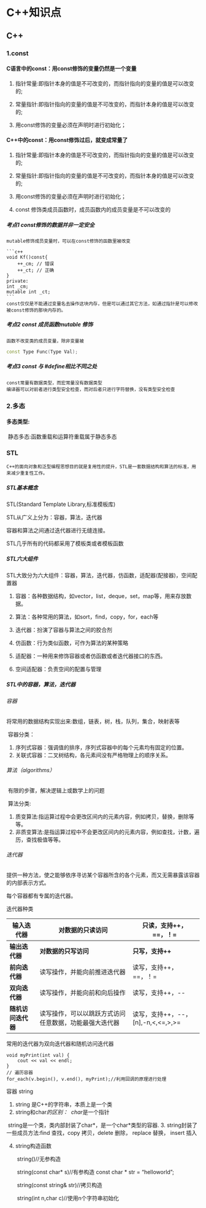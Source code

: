 # C++知识点
## C++

### 1.const

#### 	C语言中的const：用const修饰的变量仍然是一个变量

1.  指针常量:即指针本身的值是不可改变的，而指针指向的变量的值是可以改变的;

2.  常量指针:即指针指向的变量的值是不可改变的，而指针本身的值是可以改变的;

3.  用const修饰的变量必须在声明时进行初始化；

#### 	C++中的const：用const修饰过后，就变成常量了
1.  指针常量:即指针本身的值是不可改变的，而指针指向的变量的值是可以改变的;

2.  常量指针:即指针指向的变量的值是不可改变的，而指针本身的值是可以改变的;

3. 用const修饰的变量必须在声明时进行初始化；

4.  const 修饰类成员函数时，成员函数内的成员变量是不可以改变的
##### 考点1 const修饰的数据并非一定安全
    mutable修饰成员变量时，可以在const修饰的函数里被改变
    
    ```c++
    void Kf()const{
        ++_cm; // 错误
        ++_ct; // 正确
    }
    private:
    int _cm;
    mutable int _ct;
    ```
    const仅仅是不能通过变量名去操作这块内存，但是可以通过其它方法，如通过指针是可以修改被const修饰的那块内存的。

##### 考点2 const 成员函数mutable 修饰
	函数不改变类的成员变量，除非变量被
```C++
const Type Func(Type Val);
```
##### 考点3 const 与 #define相比不同之处
	const常量有数据类型，而宏常量没有数据类型
	编译器可以对前者进行类型安全检查，而对后者只进行字符替换，没有类型安全检查

### 2.多态
#### 多态类型:
​	静态多态:函数重载和运算符重载属于静态多态



### STL 

```
C++的面向对象和泛型编程思想目的就是复用性的提升，STL是一套数据结构和算法的标准，用来减少重复性工作。
```

##### STL基本概念

STL(Standard Template Library,标准模板库)

STL从广义上分为：容器，算法，迭代器

容器和算法之间通过迭代器进行无缝连接。

STL几乎所有的代码都采用了模板类或者模板函数

##### STL六大组件

STL大致分为六大组件：容器，算法，迭代器，仿函数，适配器(配接器)，空间配置器

1. 容器：各种数据结构，如vector，list，deque，set，map等，用来存放数据。

2. 算法：各种常用的算法，如sort，find，copy，for，each等

3. 迭代器：扮演了容器与算法之间的胶合剂

4. 仿函数：行为类似函数，可作为算法的某种策略

5. 适配器：一种用来修饰容器或者仿函数或者迭代器接口的东西。

6. 空间适配器：负责空间的配置与管理

##### STL中的容器，算法，迭代器

###### 容器

​	将常用的数据结构实现出来:数组，链表，树，栈，队列，集合，映射表等

​	容器分类：

1. 序列式容器：强调值的排序，序列式容器中的每个元素均有固定的位置。
2. 关联式容器：二叉树结构，各元素间没有严格物理上的顺序关系。

###### 算法（algorithms）

​	有限的步骤，解决逻辑上或数学上的问题

​	算法分类:

1. 质变算法:指运算过程中会更改区间内的元素内容，例如拷贝，替换，删除等等。
2. 非质变算法:是指运算过程中不会更改区间内的元素内容，例如查找，计数，遍历，查找极值等等。

###### 迭代器

提供一种方法，使之能够依序寻访某个容器所含的各个元素，而又无需暴露该容器的内部表示方式。

每个容器都有专属的迭代器。

迭代器种类

| **输入迭代器**     | **对数据的只读访问**                                   | **只读，支持++，==，！=**          |
| ------------------ | ------------------------------------------------------ | ---------------------------------- |
| **输出迭代器**     | **对数据的只写访问**                                   | **只写，支持++**                   |
| **前向迭代器**     | 读写操作，并能向前推进迭代器                           | 读写，支持++，==，！=              |
| **双向迭代器**     | 读写操作，并能向前和向后操作                           | 读写，支持++，--                   |
| **随机访问迭代器** | 读写操作，可以以跳跃方式访问任意数据，功能最强大迭代器 | 读写，支持++，--，[n],-n,<,<=,>,>= |

常用的迭代器为双向迭代器和随机访问迭代器

```
void myPrint(int val) {
	cout << val << endl;
}
// 遍历容器
for_each(v.begin(), v.end(), myPrint);//利用回调的原理进行处理
```



容器 string

1. string 是C++的字符串，本质上是一个类
2. string和char*的区别：	
​   char*是一个指针

​	string是一个类，类内部封装了char\*，是一个char\*类型的容器.
3. string封装了一些成员方法:find 查找，copy 拷贝，delete 删除， replace 替换， insert 插入

4. string构造函数

   ​	string()//无参构造

   ​	string(const char* s)//有参构造 const char * str = “helloworld”;

   ​	string(const string& str)//拷贝构造

   ​	string(int n,char c)//使用n个字符串初始化



